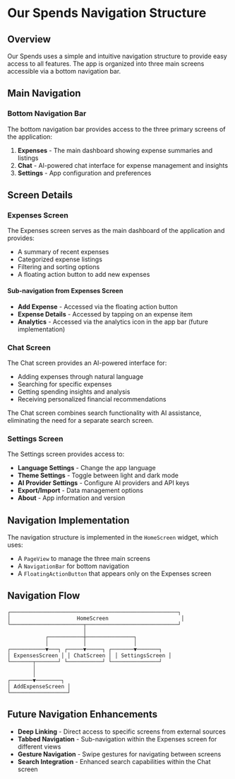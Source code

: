 # Our Spends Navigation Structure

## Overview

Our Spends uses a simple and intuitive navigation structure to provide easy access to all features. The app is organized into three main screens accessible via a bottom navigation bar.

## Main Navigation

### Bottom Navigation Bar

The bottom navigation bar provides access to the three primary screens of the application:

1. **Expenses** - The main dashboard showing expense summaries and listings
2. **Chat** - AI-powered chat interface for expense management and insights
3. **Settings** - App configuration and preferences

## Screen Details

### Expenses Screen

The Expenses screen serves as the main dashboard of the application and provides:

- A summary of recent expenses
- Categorized expense listings
- Filtering and sorting options
- A floating action button to add new expenses

#### Sub-navigation from Expenses Screen

- **Add Expense** - Accessed via the floating action button
- **Expense Details** - Accessed by tapping on an expense item
- **Analytics** - Accessed via the analytics icon in the app bar (future implementation)

### Chat Screen

The Chat screen provides an AI-powered interface for:

- Adding expenses through natural language
- Searching for specific expenses
- Getting spending insights and analysis
- Receiving personalized financial recommendations

The Chat screen combines search functionality with AI assistance, eliminating the need for a separate search screen.

### Settings Screen

The Settings screen provides access to:

- **Language Settings** - Change the app language
- **Theme Settings** - Toggle between light and dark mode
- **AI Provider Settings** - Configure AI providers and API keys
- **Export/Import** - Data management options
- **About** - App information and version

## Navigation Implementation

The navigation structure is implemented in the `HomeScreen` widget, which uses:

- A `PageView` to manage the three main screens
- A `NavigationBar` for bottom navigation
- A `FloatingActionButton` that appears only on the Expenses screen

## Navigation Flow

```
┌─────────────────────────────────────────────────────┐
│                     HomeScreen                       │
└───────────────────────┬─────────────────────────────┘
                        │
            ┌───────────┼───────────────┐
            │           │               │
┌───────────▼───┐ ┌─────▼─────┐ ┌───────▼───────┐
│ ExpensesScreen │ │ ChatScreen │ │ SettingsScreen │
└───────┬───────┘ └───────────┘ └───────────────┘
        │
        │
┌───────▼────────┐
│ AddExpenseScreen │
└──────────────────┘
```

## Future Navigation Enhancements

- **Deep Linking** - Direct access to specific screens from external sources
- **Tabbed Navigation** - Sub-navigation within the Expenses screen for different views
- **Gesture Navigation** - Swipe gestures for navigating between screens
- **Search Integration** - Enhanced search capabilities within the Chat screen